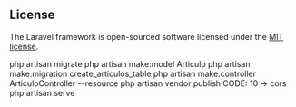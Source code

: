 ## License

The Laravel framework is open-sourced software licensed under the [MIT license](https://opensource.org/licenses/MIT).

php artisan migrate
php artisan make:model Articulo
php artisan make:migration create_articulos_table
php artisan make:controller ArticuloController --resource
php artisan vendor:publish
 CODE: 10 -> cors
php artisan serve
